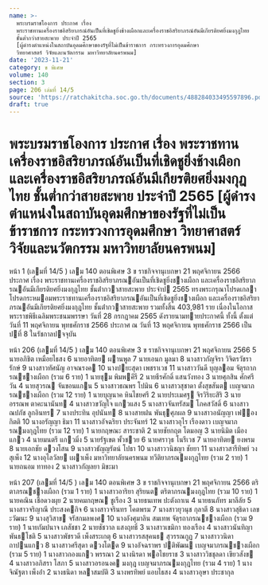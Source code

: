 ```yaml
---
name: >-
  พระบรมราชโองการ ประกาศ เรื่อง
  พระราชทานเครื่องราชอิสริยาภรณ์อันเป็นที่เชิดชูยิ่งช้างเผือกและเครื่องราชอิสริยาภรณ์อันมีเกียรติยศยิ่งมงกุฎไทย
  ชั้นต่ำกว่าสายสะพาย ประจำปี 2565
  [ผู้ดำรงตำแหน่งในสถาบันอุดมศึกษาของรัฐที่ไม่เป็นข้าราชการ กระทรวงการอุดมศึกษา
  วิทยาศาสตร์ วิจัยและนวัตกรรม มหาวิทยาลัยนครพนม]
date: '2023-11-21'
category: ข พิเศษ
volume: 140
section: 3
page: 206 เล่มที่ 14/5
source: 'https://ratchakitcha.soc.go.th/documents/488284033495597896.pdf'
draft: true
---
```


# พระบรมราชโองการ ประกาศ เรื่อง พระราชทานเครื่องราชอิสริยาภรณ์อันเป็นที่เชิดชูยิ่งช้างเผือกและเครื่องราชอิสริยาภรณ์อันมีเกียรติยศยิ่งมงกุฎไทย ชั้นต่ำกว่าสายสะพาย ประจำปี 2565 [ผู้ดำรงตำแหน่งในสถาบันอุดมศึกษาของรัฐที่ไม่เป็นข้าราชการ กระทรวงการอุดมศึกษา วิทยาศาสตร์ วิจัยและนวัตกรรม มหาวิทยาลัยนครพนม]

หน้า 1 (เลมที่ 14/5 ) เลม 140 ตอนพิเศษ 3 ข ราชกิจจานุเบกษา 21 พฤศจิกายน 2566 ประกาศ เรื่อง พระราชทานเครื่องราชอิสริยาภรณอันเป็นที่เชิดชูยิ่งชางเผือก และเครื่องราชอิสริยาภรณอันมีเกียรติยศยิ่งมงกุฎไทย ชั้นต่ํากวาสายสะพาย ประจําป 2565 ทรงพระกรุณาโปรดเกลาโปรดกระหมอมพระราชทานเครื่องราชอิสริยาภรณอันเป็นที่เชิดชูยิ่งชางเผือก และเครื่องราชอิสริยาภรณอันมีเกียรติยศยิ่งมงกุฎไทย ชั้นต่ํากวาสายสะพาย รวมทั้งสิ้น 403,981 ราย เนื่องในโอกาสพระราชพิธีเฉลิมพระชนมพรรษา วันที่ 28 กรกฎาคม 2565 ดังรายนามทายประกาศนี้ ทั้งนี้ ตั้งแต่วันที่ 11 พฤศจิกายน พุทธศักราช 2566 ประกาศ ณ วันที่ 13 พฤศจิกายน พุทธศักราช 2566 เป็นปที่ 8 ในรัชกาลปจจุบัน

หน้า 206 (เลมที่ 14/5 ) เลม 140 ตอนพิเศษ 3 ข ราชกิจจานุเบกษา 21 พฤศจิกายน 2566 5 นายอภิชิต เหมือยไธสง 6 นายอาทิตย ผานพูล 7 นายเอนก มูลมา 8 นางสาวกัญจิรา วิจิตรวัชรารักษ์ 9 นางสาวทัศนัญ อาจณรงค 10 นางปยะสุดา เพชราเวช 11 นางสาววันดี บุญลอม จัตุรถาภรณชางเผือก (รวม 6 ราย) 1 นายชุม พิมพคีรี 2 นายธีรศักดิ์ แสนวังทอง 3 นายศุภสิน ศักศรีวัน 4 นายสุวรณ จันขอนแกน 5 นางสาวธณพร โปมิน 6 นางสาวสุชาดา ตั้งสุขสันต เบญจมาภรณชางเผือก (รวม 12 ราย) 1 นายบุญนาค หินไชยศรี 2 นายประเมศฐ จิรวิริยะสิริ 3 นายอรรณพ ตาคะนานันท 4 นางสาวขวัญใจ แกวแสง 5 นางสาวจันทรัสม โภคสวัสดิ์ 6 นางสาวณปภัช ลูกอินทร 7 นางประทิน อุปนันท 8 นางสายฝน พันธุศุภผล 9 นางสาวอนัญญา เฟองกิตติ 10 นางอรัญญา ธิมา 11 นางสาวอัจฉริยา ประจันทร์ 12 นางสาวอุไร เรืองดาว เบญจมาภรณมงกุฎไทย (รวม 12 ราย) 1 นายกฤษณะ สาระชาติ 2 นายชัยกฤต โตมอญ 3 นายนิมิต เมืองแกว 4 นายมนตรี แกวมิ่ง 5 นายรัฐเขต พั้วชวย 6 นายศราวุธ โนรีเวช 7 นายอาทิตย ยงพรม 8 นายเอกชัย ดวงโสน 9 นางสาวธัญญรัตน์ โปธา 10 นางสาววนิชญา ชัยยา 11 นางสาวสารีทิพย์ วงสุเพ็ง 12 นางอุไลวัลย เผาเพ็ง มหาวิทยาลัยนครพนม ทวีติยาภรณมงกุฎไทย (รวม 2 ราย) 1 นายถนอม ทาทอง 2 นางสาวกัญลยา มิขะมา

หน้า 207 (เลมที่ 14/5 ) เลม 140 ตอนพิเศษ 3 ข ราชกิจจานุเบกษา 21 พฤศจิกายน 2566 ตริตาภรณชางเผือก (รวม 1 ราย) 1 นางสาวอาริยา สุริยนต ตริตาภรณมงกุฎไทย (รวม 10 ราย) 1 นายคณิน เชื้อดวงผุย 2 นายคมกฤษณ ชูเรือง 3 นายธนเทพ ปะตังถาเน 4 นายธนภัทร มาลีลัย 5 นางสาวจริญาณี ประสงคกิจ 6 นางสาวจรินทร โคตพรม 7 นางสาวยุวนุช กุลาตี 8 นางสาวสุธิดา เลขะวัฒนะ 9 นางสุวิสาข จรัสกมลพงศ 10 นางอังศุมาลิน สมเทพ จัตุรถาภรณชางเผือก (รวม 9 ราย) 1 นายกัมปนาจ เภสัชชา 2 นายชัชวาล แสงฤทธิ์ 3 นางสาวเขมิกา ทองเรือง 4 นางสาวนันทิญา พันธโชติ 5 นางสาวพัชรวดี เพ็งสระเกตุ 6 นางสาวรสสุคนธ สุวรรณกูฏ 7 นางสาววนิดา ถาปนแกว 8 นางสาวศรีสุดา ดวงโตด 9 นางอัจฉราพร ปติพัฒน เบญจมาภรณชางเผือก (รวม 5 ราย) 1 นางสาวกองแกว พรรณา 2 นางนิรดา พอไชยราช 3 นางสาววิชชุลดา เขียวสังข 4 นางสาวอภิสรา โสภา 5 นางสาวอรอนงค มงกุฎ เบญจมาภรณมงกุฎไทย (รวม 4 ราย) 1 นางจิณัฐตา เพ็งอ่ํา 2 นางธนิดา หลาสมบัติ 3 นางพรทิพย์ แอบไธสง 4 นางสาวอุษา ประชากุล

